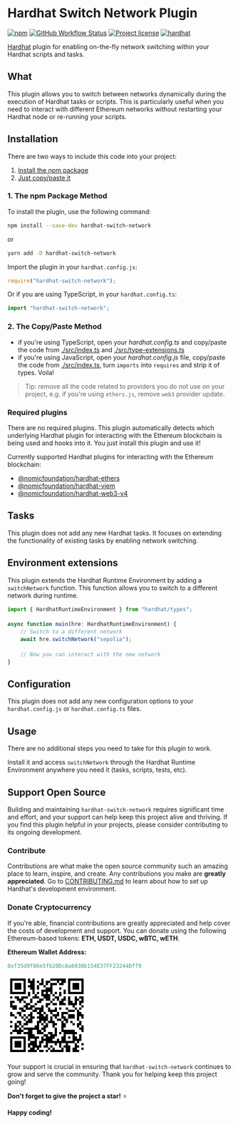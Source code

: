 # Hardhat Switch Network Plugin

[![npm](https://img.shields.io/npm/v/hardhat-switch-network?color=blue)](https://www.npmjs.com/package/hardhat-switch-network)
[![GitHub Workflow Status](https://github.com/0xNeshi/hardhat-switch-network/actions/workflows/build.yml/badge.svg)](https://github.com/0xNeshi/hardhat-switch-network/actions/workflows/build.yml)
[![Project license](https://img.shields.io/github/license/0xNeshi/hardhat-switch-network.svg)](LICENSE)
[![hardhat](https://hardhat.org/buidler-plugin-badge.svg?1)](https://hardhat.org)

[Hardhat](https://hardhat.org) plugin for enabling on-the-fly network switching within your Hardhat scripts and tasks.

## What

This plugin allows you to switch between networks dynamically during the execution of Hardhat tasks or scripts. This is particularly useful when you need to interact with different Ethereum networks without restarting your Hardhat node or re-running your scripts.

## Installation

There are two ways to include this code into your project:

1. [Install the npm package](#1-the-npm-package-method)
2. [Just copy/paste it](#2-the-copypaste-method)

### 1. The npm Package Method

To install the plugin, use the following command:

```bash
npm install --save-dev hardhat-switch-network
```

or

```bash
yarn add -D hardhat-switch-network
```

Import the plugin in your `hardhat.config.js`:

```js
require("hardhat-switch-network");
```

Or if you are using TypeScript, in your `hardhat.config.ts`:

```ts
import "hardhat-switch-network";
```

### 2. The Copy/Paste Method

-   if you're using TypeScript, open your _hardhat.config.ts_ and copy/paste the code from [./src/index.ts](./src/index.ts) and [./src/type-extensions.ts](./src/type-extensions.ts)
-   if you're using JavaScript, open your _hardhat.config.js_ file, copy/paste the code from [./src/index.ts](./src/index.ts), turn `imports` into `requires` and strip it of types. Voila!

> Tip: remove all the code related to providers you do not use on your project, e.g. if you're using `ethers.js`, remove `web3` provider update.

### Required plugins

There are no required plugins. This plugin automatically detects which underlying Hardhat plugin for interacting with the Ethereum blockchain is being used and hooks into it. You just install this plugin and use it!

Currently supported Hardhat plugins for interacting with the Ethereum blockchain:

-   [@nomicfoundation/hardhat-ethers](https://github.com/NomicFoundation/hardhat/tree/main/packages/hardhat-ethers)
-   [@nomicfoundation/hardhat-viem](https://github.com/NomicFoundation/hardhat/tree/main/packages/hardhat-viem)
-   [@nomicfoundation/hardhat-web3-v4](https://github.com/NomicFoundation/hardhat/tree/main/packages/hardhat-web3-v4)

## Tasks

This plugin does not add any new Hardhat tasks. It focuses on extending the functionality of existing tasks by enabling network switching.

## Environment extensions

This plugin extends the Hardhat Runtime Environment by adding a `switchNetwork` function. This function allows you to switch to a different network during runtime.

```ts
import { HardhatRuntimeEnvironment } from "hardhat/types";

async function main(hre: HardhatRuntimeEnvironment) {
    // Switch to a different network
    await hre.switchNetwork("sepolia");

    // Now you can interact with the new network
}
```

## Configuration

This plugin does not add any new configuration options to your `hardhat.config.js` or `hardhat.config.ts` files.

## Usage

There are no additional steps you need to take for this plugin to work.

Install it and access `switchNetwork` through the Hardhat Runtime Environment anywhere you need it (tasks, scripts, tests, etc).

## Support Open Source

Building and maintaining `hardhat-switch-network` requires significant time and effort, and your support can help keep this project alive and thriving. If you find this plugin helpful in your projects, please consider contributing to its ongoing development.

### Contribute

Contributions are what make the open source community such an amazing place to learn, inspire, and create. Any contributions you make are **greatly appreciated**. Go to [CONTRIBUTING.md](./CONTRIBUTING.md) to learn about how to set up Hardhat's development environment.

### Donate Cryptocurrency

If you're able, financial contributions are greatly appreciated and help cover the costs of development and support. You can donate using the following Ethereum-based tokens: **ETH, USDT, USDC, wBTC, wETH**.

**Ethereum Wallet Address:**

```mm
0xf35d9f86e5f620Dc8a6938b154E37FF23244Dff9
```

![donate address](./assets/donate_to.png)

Your support is crucial in ensuring that `hardhat-switch-network` continues to grow and serve the community. Thank you for helping keep this project going!

**Don't forget to give the project a star!** :star:

**Happy coding!**
